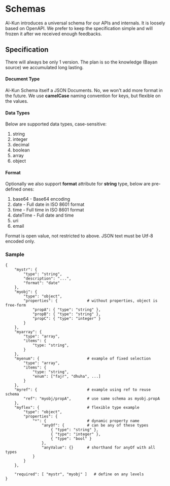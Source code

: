 # Schemas

Al-Kun introduces a universal schema for our APIs and internals. It is loosely based on OpenAPI. We prefer to keep the specification simple and will frozen it after we received enough feedbacks.

## Specification

There will always be only 1 version. The plan is so the knowledge (Bayan source) we accumulated long lasting.

#### Document Type
Al-Kun Schema itself a JSON Documents. No, we won't add more format in the future. We use **camelCase** naming convention for keys, but flexible on the values.

#### Data Types
Below are supported data types, case-sensitive:
1. string
2. integer
3. decimal
4. boolean
5. array
6. object

#### Format
Optionally we also support **format** attribute for **string** type, below are pre-defined ones:
1. base64 - Base64 encoding
2. date - Full date in ISO 8601 format
3. time - Full time in ISO 8601 format
4. dateTime - Full date and time
5. uri
6. email

Format is open value, not restricted to above.
JSON text must be Utf-8 encoded only.

### Sample
```
{
    "mystr": {
        "type": "string",
        "description": "...",
        "format": "date"
    },
    "myobj": {
        "type": "object",
        "properties": {             # without properties, object is free-form
            "propA": { "type": "string" },
            "propB": { "type": "string" },
            "propC": { "type": "integer" }   
        }
    },
    "myarray": {
        "type": "array",
        "items": {
            "type: "string",
        }
    },
    "myenum": {                     # example of fixed selection
        "type": "array",
        "items": {
            "type: "string",
            "enum": ["fajr", "dhuha", ...]
        }
    },
    "myref": {                      # example using ref to reuse schema
        "ref": "myobj/propA",       # use same schema as myobj.propA
    },
    "myflex": {                     # flexible type example
        "type": "object",
        "properties": {
            "*": {                  # dynamic property name
                "anyOf": {          # can be any of these types
                    { "type": "string" },
                    { "type": "integer" },
                    { "type": "bool" }
                },
                "anyValue": {}      # shorthand for anyOf with all types
            }
        }
    },

    "required": [ "mystr", "myobj" ]   # define on any levels
}
```

